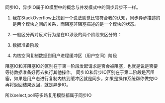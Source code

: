 同步IO，异步IO属于IO模型中的概念与并发模式中的同步异步不一样。

1. 我在StackOverflow上找到一个说法感觉比较符合我的认知，同步异步描述的是两个模块之间的关系，而阻塞非阻塞描述的是一个模块的状态。

2. 一般区分两对反义行为是在IO涉及的两个阶段来区分的：
1. 数据准备阶段
2. 内核空间复制数据到用户进程缓冲区（用户空间）阶段

阻塞IO和非阻塞IO的区别在于第一阶段发起请求是否会被阻塞，也就是说是否要等待数据准备好再去执行其他操作。
同步IO和异步IO区别在于第二阶段是否阻塞，如果是用户态进行复制内核到缓冲区就是同步，如果是操作系统帮你做完IO再将返回结果返回，就是异步IO。

所以select,poll等多路复用模型都属于同步IO




